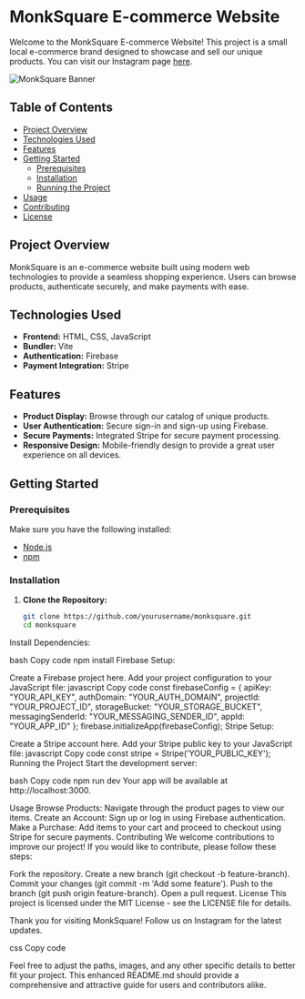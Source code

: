# MonkSquare E-commerce Website

Welcome to the MonkSquare E-commerce Website! This project is a small local e-commerce brand designed to showcase and sell our unique products. You can visit our Instagram page [here](https://www.instagram.com/monksquare.in/).

![MonkSquare Banner](path_to_your_banner_image)

## Table of Contents

- [Project Overview](#project-overview)
- [Technologies Used](#technologies-used)
- [Features](#features)
- [Getting Started](#getting-started)
  - [Prerequisites](#prerequisites)
  - [Installation](#installation)
  - [Running the Project](#running-the-project)
- [Usage](#usage)
- [Contributing](#contributing)
- [License](#license)

## Project Overview

MonkSquare is an e-commerce website built using modern web technologies to provide a seamless shopping experience. Users can browse products, authenticate securely, and make payments with ease.

## Technologies Used

- **Frontend:** HTML, CSS, JavaScript
- **Bundler:** Vite
- **Authentication:** Firebase
- **Payment Integration:** Stripe

## Features

- **Product Display:** Browse through our catalog of unique products.
- **User Authentication:** Secure sign-in and sign-up using Firebase.
- **Secure Payments:** Integrated Stripe for secure payment processing.
- **Responsive Design:** Mobile-friendly design to provide a great user experience on all devices.

## Getting Started

### Prerequisites

Make sure you have the following installed:

- [Node.js](https://nodejs.org/en/download/)
- [npm](https://www.npmjs.com/get-npm)

### Installation

1. **Clone the Repository:**
   ```bash
   git clone https://github.com/yourusername/monksquare.git
   cd monksquare
Install Dependencies:

bash
Copy code
npm install
Firebase Setup:

Create a Firebase project here.
Add your project configuration to your JavaScript file:
javascript
Copy code
const firebaseConfig = {
  apiKey: "YOUR_API_KEY",
  authDomain: "YOUR_AUTH_DOMAIN",
  projectId: "YOUR_PROJECT_ID",
  storageBucket: "YOUR_STORAGE_BUCKET",
  messagingSenderId: "YOUR_MESSAGING_SENDER_ID",
  appId: "YOUR_APP_ID"
};
firebase.initializeApp(firebaseConfig);
Stripe Setup:

Create a Stripe account here.
Add your Stripe public key to your JavaScript file:
javascript
Copy code
const stripe = Stripe('YOUR_PUBLIC_KEY');
Running the Project
Start the development server:

bash
Copy code
npm run dev
Your app will be available at http://localhost:3000.

Usage
Browse Products: Navigate through the product pages to view our items.
Create an Account: Sign up or log in using Firebase authentication.
Make a Purchase: Add items to your cart and proceed to checkout using Stripe for secure payments.
Contributing
We welcome contributions to improve our project! If you would like to contribute, please follow these steps:

Fork the repository.
Create a new branch (git checkout -b feature-branch).
Commit your changes (git commit -m 'Add some feature').
Push to the branch (git push origin feature-branch).
Open a pull request.
License
This project is licensed under the MIT License - see the LICENSE file for details.

Thank you for visiting MonkSquare! Follow us on Instagram for the latest updates.

css
Copy code

Feel free to adjust the paths, images, and any other specific details to better fit your project. This enhanced README.md should provide a comprehensive and attractive guide for users and contributors alike.